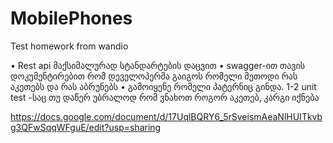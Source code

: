 # MobilePhones
Test homework from wandio

•	Rest api მაქსიმალურად სტანდარტების დაცვით
•	swagger-ით თავის დოკუმენტირებით რომ დეველოპერმა გაიგოს რომელი მეთოდი რას აკეთებს და რას აბრუნებს
•	გამოიყენე რომელი პატერნიც გინდა. 1-2 unit test -საც თუ დაწერ უბრალოდ რომ ვნახოთ როგორ აკეთებ, კარგი იქნება

https://docs.google.com/document/d/17UqlBQRY6_5rSveismAeaNlHUITkvbg3QFwSqqWFguE/edit?usp=sharing

